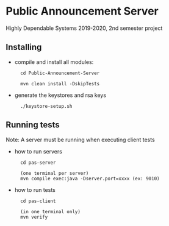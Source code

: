 # Public Announcement Server

Highly Dependable Systems 2019-2020, 2nd semester project

## Installing

- compile and install all modules:

        cd Public-Announcement-Server

        mvn clean install -DskipTests

- generate the keystores and rsa keys

        ./keystore-setup.sh

## Running tests

Note: A server must be running when executing client tests

- how to run servers

        cd pas-server

        (one terminal per server)
        mvn compile exec:java -Dserver.port=xxxx (ex: 9010)

- how to run tests

        cd pas-client

        (in one terminal only)
        mvn verify
